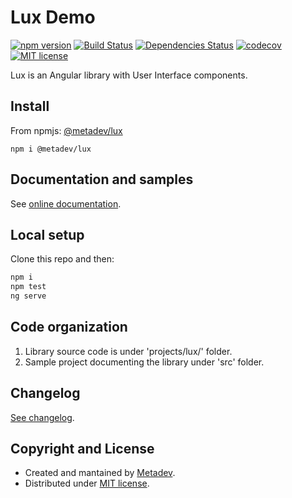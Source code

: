 # Lux Demo

[![npm version](https://badge.fury.io/js/%40metadev%2Flux.svg)](https://badge.fury.io/js/%40metadev%2Flux)
[![Build Status](https://travis-ci.org/metadevpro/lux.svg?branch=devel)](https://travis-ci.org/metadevpro/lux)
[![Dependencies Status](https://david-dm.org/metadevpro/lux/status.svg)](https://david-dm.org/metadevpro/lux)
[![codecov](https://codecov.io/gh/metadevpro/lux/branch/devel/graph/badge.svg)](https://codecov.io/gh/metadevpro/lux)
[![MIT license](http://img.shields.io/badge/license-MIT-brightgreen.svg)](http://opensource.org/licenses/MIT)

Lux is an Angular library with User Interface components.

## Install

From npmjs: [@metadev/lux](https://www.npmjs.com/package/@metadev/lux)

`npm i @metadev/lux`

## Documentation and samples

See [online documentation](https://metadev-lux.herokuapp.com/).

## Local setup

Clone this repo and then:

```bash
npm i
npm test
ng serve
```

## Code organization

1. Library source code is under 'projects/lux/' folder.
2. Sample project documenting the library under 'src' folder.

## Changelog

[See changelog](changelog.md).

## Copyright and License

- Created and mantained by [Metadev](https://metadev.pro).
- Distributed under [MIT license](LICENSE).
